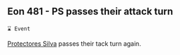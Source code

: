 ## Eon 481 - PS passes their attack turn

`⌛ Event`

[Protectores Silva](../refs/protectores_silva.md) passes their tack turn again.
